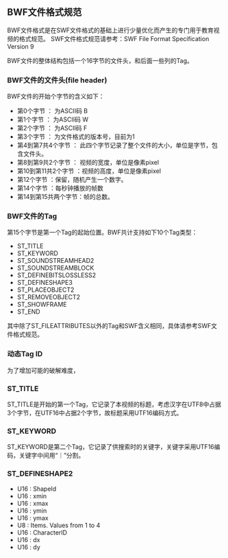 
## BWF文件格式规范

BWF文件格式是在SWF文件格式的基础上进行少量优化而产生的专门用于教育视频的格式规范。 SWF文件格式规范请参考：SWF File Format Specification Version 9

BWF文件的整体结构包括一个16字节的文件头，和后面一些列的Tag。

### BWF文件的文件头(file header)
BWF文件的开始个字节的含义如下：
- 第0个字节 ： 为ASCII码 B
- 第1个字节 ： 为ASCII码 W
- 第2个字节 ： 为ASCII码 F
- 第3个字节 ： 为文件格式的版本号，目前为1
- 第4到第7共4个字节 ： 此四个字节记录了整个文件的大小，单位是字节，包含文件头。
- 第8到第9共2个字节 ： 视频的宽度，单位是像素pixel
- 第10到第11共2个字节 ：视频的高度，单位是像素pixel
- 第12个字节 ：保留，随机产生一个数字。
- 第14个字节 ：每秒钟播放的帧数
- 第14到第15共两个字节：帧的总数。

### BWF文件的Tag
第15个字节是第一个Tag的起始位置。BWF共计支持如下10个Tag类型：
- ST_TITLE
- ST_KEYWORD
- ST_SOUNDSTREAMHEAD2
- ST_SOUNDSTREAMBLOCK
- ST_DEFINEBITSLOSSLESS2
- ST_DEFINESHAPE3
- ST_PLACEOBJECT2
- ST_REMOVEOBJECT2
- ST_SHOWFRAME
- ST_END



其中除了ST_FILEATTRIBUTES以外的Tag和SWF含义相同，具体请参考SWF文件格式规范。

### 动态Tag ID
为了增加可能的破解难度，

### ST_TITLE 
ST_TITLE是开始的第一个Tag，它记录了本视频的标题，考虑汉字在UTF8中占据3个字节，在UTF16中占据2个字节，故标题采用UTF16编码方式。

### ST_KEYWORD
ST_KEYWORD是第二个Tag，它记录了供搜索时的关键字，关键字采用UTF16编码，关键字中间用“｜”分割。

### ST_DEFINESHAPE2

- U16 : ShapeId
- U16 : xmin
- U16 : xmax
- U16 : ymin
- U16 : ymax
- U8 : Items. Values from 1 to 4
- U16 : CharacterID
- U16 : dx
- U16 : dy


